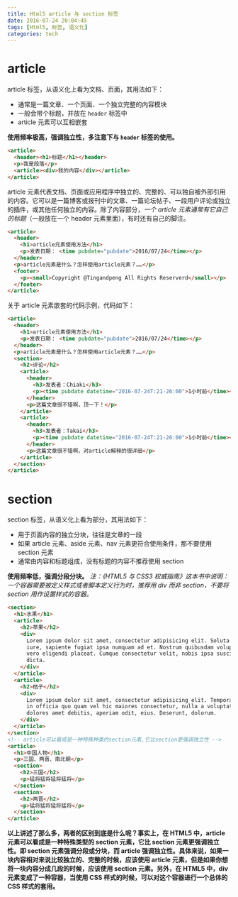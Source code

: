 ```yaml
---
title: Html5 article 与 section 标签
date: 2016-07-24 20:04:49
tags: [Html5, 标签, 语义化]
categories: tech
---
```


# article

article 标签，从语义化上看为文档、页面，其用法如下：

- 通常是一篇文章、一个页面、一个独立完整的内容模块
- 一般会带个标题，并放在 `header` 标签中
- article 元素可以互相嵌套
  <!--more-->

**使用频率极高，强调独立性，多注意下与 `header` 标签的使用。**

```html
<article>
  <header><h1>标题</h1></header>
  <p>我是段落</p>
  <article><div>我的内容</div></article>
</article>
```

article 元素代表文档、页面或应用程序中独立的、完整的、可以独自被外部引用的内容。它可以是一篇博客或报刊中的文章、一篇论坛帖子、一段用户评论或独立的插件，或其他任何独立的内容。除了内容部分，_一个 article 元素通常有它自己的标题_（一般放在一个 header 元素里面），有时还有自己的脚注。

```html
<article>
  <header>
    <h1>article元素使用方法</h1>
    <p>发表日期： <time pubdate="pubdate">2016/07/24</time></p>
  </header>
  <p>article元素是什么？怎样使用article元素？……</p>
  <footer>
    <p><small>Copyright @Tingandpeng All Rights Reserverd</small></p>
  </footer>
</article>
```

关于 article 元素嵌套的代码示例，代码如下：

```html
<article>
  <header>
    <h1>article元素使用方法</h1>
    <p>发表日期： <time pubdate="pubdate">2016/07/24</time></p>
  </header>
  <p>article元素是什么？怎样使用article元素？……</p>
  <section>
    <h2>评论</h2>
    <article>
      <header>
        <h3>发表者：Chiaki</h3>
        <p><time pubdate datetime="2016-07-24T:21-26:00">1小时前</time></p>
      </header>
      <p>这篇文章很不错啊，顶一下！</p>
    </article>
    <article>
      <header>
        <h3>发表者：Takai</h3>
        <p><time pubdate datetime="2016-07-24T:21-26:00">1小时前</time></p>
      </header>
      <p>这篇文章很不错啊，对article解释的很详细</p>
    </article>
  </section>
</article>
```

# section

section 标签，从语义化上看为部分，其用法如下：

- 用于页面内容的独立分块，往往是文章的一段
- 如果 article 元素、aside 元素、nav 元素更符合使用条件，那不要使用 section 元素
- 通常由内容和标题组成，没有标题的内容不推荐使用 section

**使用频率低，强调分段分块。**
_注：《HTML5 与 CSS3 权威指南》这本书中说明：一个容器需要被定义样式或者脚本定义行为时，推荐用 div 而非 section，不要将 section 用作设置样式的容器。_

```html
<section>
  <h1>水果</h1>
  <article>
    <h2>苹果</h2>
    <div>
      Lorem ipsum dolor sit amet, consectetur adipisicing elit. Soluta dolor
      iure, sapiente fugiat ipsa numquam ad et. Nostrum quibusdam voluptatibus
      vero eligendi placeat. Cumque consectetur velit, nobis ipsa suscipit
      dicta.
    </div>
  </article>
  <article>
    <h2>桔子</h2>
    <div>
      Lorem ipsum dolor sit amet, consectetur adipisicing elit. Tempora dolorem
      in officia quo quam vel hic maiores consectetur, nulla a voluptatum nobis
      dolores amet debitis, aperiam odit, eius. Deserunt, dolorum.
    </div>
  </article>
</section>
<!-- article可以看成是一种特殊种类的section元素,它比section更强调独立性 -->
<article>
  <h1>中国人物</h1>
  <p>三国、两晋、南北朝</p>
  <section>
    <h2>三国</h2>
    <p>猛将猛将猛将猛将</p>
  </section>
  <section>
    <h2>两晋</h2>
    <p>猛将猛将猛将猛将</p>
  </section>
</article>
```

**以上讲述了那么多，两者的区别到底是什么呢？事实上，在 HTML5 中，article 元素可以看成是一种特殊类型的 section 元素，它比 section 元素更强调独立性。即 section 元素强调分段或分块，而 article 强调独立性。具体来说，如果一块内容相对来说比较独立的、完整的时候，应该使用 article 元素，但是如果你想将一块内容分成几段的时候，应该使用 section 元素。另外，在 HTML5 中，div 元素变成了一种容器，当使用 CSS 样式的时候，可以对这个容器进行一个总体的 CSS 样式的套用。**
